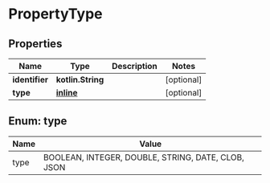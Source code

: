 
# PropertyType

## Properties
Name | Type | Description | Notes
------------ | ------------- | ------------- | -------------
**identifier** | **kotlin.String** |  |  [optional]
**type** | [**inline**](#TypeEnum) |  |  [optional]


<a name="TypeEnum"></a>
## Enum: type
Name | Value
---- | -----
type | BOOLEAN, INTEGER, DOUBLE, STRING, DATE, CLOB, JSON
